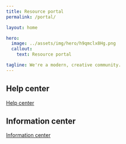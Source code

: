 ```yaml
---
title: Resource portal
permalink: /portal/

layout: home

hero:
  image: ../assets/img/hero/h9qmclx8Hg.png
  callout:
    text: Resource portal

tagline: We're a modern, creative community.
---
```


## Help center
<a class="usa-button usa-button" href="../help">Help center</a>

## Information center
<a class="usa-button usa-button" href="../info">Information center</a>
